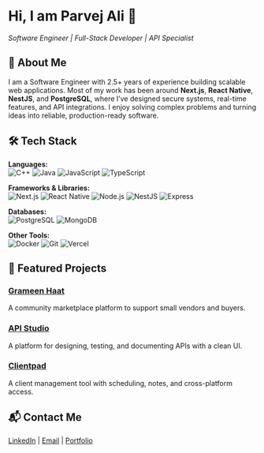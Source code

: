 # Hi, I am Parvej Ali 👋  
*Software Engineer | Full-Stack Developer | API Specialist*

## 🚀 About Me  
I am a Software Engineer with 2.5+ years of experience building scalable web applications. Most of my work has been around **Next.js**, **React Native**, **NestJS**, and **PostgreSQL**, where I’ve designed secure systems, real-time features, and API integrations. I enjoy solving complex problems and turning ideas into reliable, production-ready software.

## 🛠️ Tech Stack  
**Languages:**  
![C++](https://img.shields.io/badge/C%2B%2B-00599C?style=flat-square&logo=cplusplus&logoColor=white) ![Java](https://img.shields.io/badge/Java-007396?style=flat-square&logo=java&logoColor=white) ![JavaScript](https://img.shields.io/badge/JavaScript-F7DF1E?style=flat-square&logo=javascript&logoColor=black) ![TypeScript](https://img.shields.io/badge/TypeScript-3178C6?style=flat-square&logo=typescript&logoColor=white)

**Frameworks & Libraries:**  
![Next.js](https://img.shields.io/badge/Next.js-000000?style=flat-square&logo=nextdotjs&logoColor=white) ![React Native](https://img.shields.io/badge/React%20Native-61DAFB?style=flat-square&logo=react&logoColor=black) ![Node.js](https://img.shields.io/badge/Node.js-339933?style=flat-square&logo=node.js&logoColor=white) ![NestJS](https://img.shields.io/badge/NestJS-E0234E?style=flat-square&logo=nestjs&logoColor=white) ![Express](https://img.shields.io/badge/Express-000000?style=flat-square&logo=express&logoColor=white)

**Databases:**  
![PostgreSQL](https://img.shields.io/badge/PostgreSQL-336791?style=flat-square&logo=postgresql&logoColor=white) ![MongoDB](https://img.shields.io/badge/MongoDB-47A248?style=flat-square&logo=mongodb&logoColor=white)

**Other Tools:**  
![Docker](https://img.shields.io/badge/Docker-2496ED?style=flat-square&logo=docker&logoColor=white) ![Git](https://img.shields.io/badge/Git-F05032?style=flat-square&logo=git&logoColor=white) ![Vercel](https://img.shields.io/badge/Vercel-000000?style=flat-square&logo=vercel&logoColor=white)

## 🔧 Featured Projects  

### [Grameen Haat](https://grameenhaat.netlify.app)  
A community marketplace platform to support small vendors and buyers.  

### [API Studio](https://apistudio-psi.vercel.app)  
A platform for designing, testing, and documenting APIs with a clean UI.  

### [Clientpad](https://clientpad.vercel.app)  
A client management tool with scheduling, notes, and cross-platform access.   

## 📬 Contact Me  
[LinkedIn](https://www.linkedin.com/in/parvejali/) | [Email](mailto:parvej.ali.dev@gmail.com) | [Portfolio](https://parvejali.vercel.app)  
